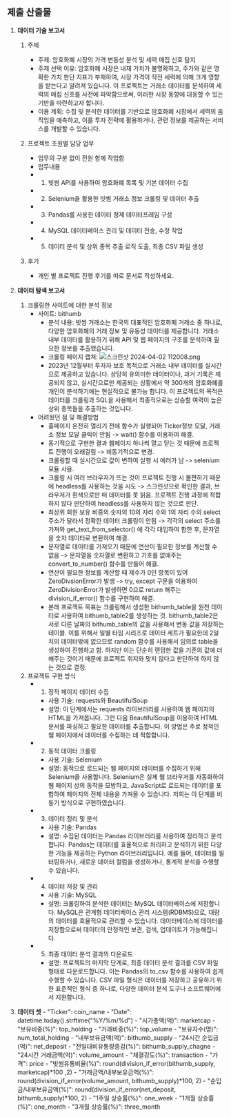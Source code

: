 ## 제출 산출물

1. **데이터 기술 보고서**
    1. 주제
        - 주제: 암호화폐 시장의 가격 변동성 분석 및 세력 매집 신호 탐지
        - 주제 선택 이유: 암호화폐 시장은 내재 가치가 불명확하고, 주가와 같은 명확한 가치 판단 지표가 부재하여, 시장 가격이 작전 세력에 의해 크게 영향을 받는다고 알려져 있습니다. 이 프로젝트는 거래소 데이터를 분석하여 세력의 매집 신호를 사전에 파악함으로써, 이러한 시장 동향에 대응할 수 있는 기반을 마련하고자 합니다.
        - 이용 계획: 수집 및 분석한 데이터를 기반으로 암호화폐 시장에서 세력의 움직임을 예측하고, 이를 투자 전략에 활용하거나, 관련 정보를 제공하는 서비스를 개발할 수 있습니다.
    
    2. 프로젝트 조원별 담당 업무
        - 업무의 구분 없이 전원 함께 작업함
        - 업무내용
        - 1. 빗썸 API를 사용하여 암호화폐 목록 및 기본 데이터 수집
        - 2. Selenium을 활용한 빗썸 거래소 정보 크롤링 및 데이터 추출
        - 3. Pandas를 사용한 데이터 정제 데이터프레임 구성
        - 4. MySQL 데이터베이스 관리 및 데이터 전송, 수정 작업
        - 5. 데이터 분석 및 상위 종목 추출 로직 도출, 최종 CSV 파일 생성
    3. 후기
        - 개인 별 프로젝트 진행 후기를 따로 문서로 작성하세요.
        
2. **데이터 탐색 보고서**

    1. 크롤링한 사이트에 대한 분석 정보
        - 사이트: bithumb
            - 분석 내용: 빗썸 거래소는 한국의 대표적인 암호화폐 거래소 중 하나로, 다양한 암호화폐의 거래 정보 및 유동성 데이터를 제공합니다. 거래소 내부 데이터를 활용하기 위해 API 및 웹 페이지의 구조를 분석하여 필요한 정보를 추출했습니다.
            - 크롤링 페이지 캡쳐: ![스크린샷 2024-04-02 112008.png](<attachment:스크린샷 2024-04-02 112008.png>)
            - 2023년 12월부터 투자자 보호 목적으로 거래소 내부 데이터를 실시간으로 제공하고 있습니다. 상당히 유의미한 데이터이나, 과거 기록은 제공되지 않고, 실시간으로만 제공되는 상황에서 약 300개의 암호화폐를 개인이 분석하기에는 현실적으로 불가능 합니다. 이 프로젝트의 목적은 데이터를 크롤링과 SQL을 사용해서 최종적으로는 상승할 여력이 높은 상위 종목들을 추출하는 것입니다.
        - 어려웠던 점 및 해결방법
            - 홈페이지 온전히 열리기 전에 함수가 실행되어 Ticker정보 모달, 거래소 정보 모달 클릭이 안됨 -> wait() 함수를 이용하여 해결.
            - 동기적으로 구현한 결과 웹페이지 하나씩 열고 닫는 것 때문에 프로젝트 진행이 오래걸림 -> 비동기적으로 변경.
            - 크롤링할 때 실시간으로 값이 변하여 실행 시 에러가 남 -> selenium 모듈 사용.
            - 크롤링 시 여러 브라우저가 뜨는 것이 프로젝트 진행 시 불편하기 때문에 headless를 사용하는 것을 시도 -> 스크린샷으로 확인한 결과, 브라우저가 흰색으로만 떠 데이터를 못 읽음. 프로젝트 진행 과정에 적합하지 않다 판단하여 headless를 사용하지 않는 것으로 판단.
            - 최상위 회원 보유 비중의 숫자의 10의 자리 수와 1의 자리 수의 select 주소가 달라서 정확한 데이터 크롤링이 안됨 -> 각각의 select 주소를 가져와 get_text_from_selector() 에 각각 대입하여 합한 후, 문자열을 숫자 데이터로 변환하여 해결.
            - 문자열로 데이터를 가져오기 때문에 연산이 필요한 정보를 계산할 수 없음 -> 문자열을 숫자열로 변환하고 기호를 없애주는  convert_to_number() 함수를 만들어 해결.
            - 연산이 필요한 정보를 계산할 때 제수가 0인 항목이 있어 ZeroDivsionError가 발생 -> try, except 구문을 이용하여 ZeroDivisionError가 발생하면 0으로 return 해주는 division_if_error() 함수를 구현하여 해결.
            - 본래 프로젝트 목표는 크롤링해서 생성한 bithumb_table을 원천 데이터로 사용하여 bithumb_table2를 생성하는 것. bithumb_table2은 서로 다른 날짜의 bithumb_table의 값을 사용해서 변동 값을 저장하는 테이블. 이를 위해서 일별 타임 시리즈로 데이터 세트가 필요한데 2일 치의 데이터밖에 없으므로 random 함수를 사용해서 임의로 table을 생성하여 진행하고 함. 하지만 이는 단순히 랜덤한 값을 기존의 값에 더해주는 것이기 때문에 프로젝트 취지와 맞지 않다고 판단하여 하지 않는 것으로 결정.
    2. 프로젝트 구현 방식
        - 1. 정적 페이지 데이터 수집
            - 사용 기술: requests와 BeautifulSoup
            - 설명: 이 단계에서는 requests 라이브러리를 사용하여 웹 페이지의 HTML을 가져옵니다. 그런 다음 BeautifulSoup을 이용하여 HTML 문서를 파싱하고 필요한 데이터를 추출합니다. 이 방법은 주로 정적인 웹 페이지에서 데이터를 수집하는 데 적합합니다. 
        - 2. 동적 데이터 크롤링
            - 사용 기술: Selenium
            - 설명: 동적으로 로드되는 웹 페이지의 데이터를 수집하기 위해 Selenium을 사용합니다. Selenium은 실제 웹 브라우저를 자동화하여 웹 페이지 상의 동작을 모방하고, JavaScript로 로드되는 데이터를 포함하여 페이지의 전체 내용을 가져올 수 있습니다. 저희는 이 단계를 비동기 방식으로 구현하였습니다.
        - 3. 데이터 정리 및 분석
            - 사용 기술: Pandas
            - 설명: 수집된 데이터는 Pandas 라이브러리를 사용하여 정리하고 분석합니다. Pandas는 데이터를 효율적으로 처리하고 분석하기 위한 다양한 기능을 제공하는 Python 라이브러리입니다. 예를 들어, 데이터를 필터링하거나, 새로운 데이터 컬럼을 생성하거나, 통계적 분석을 수행할 수 있습니다.
        - 4. 데이터 저장 및 관리
            - 사용 기술: MySQL
            - 설명: 크롤링하여 분석한 데이터는 MySQL 데이터베이스에 저장합니다. MySQL은 관계형 데이터베이스 관리 시스템(RDBMS)으로, 대량의 데이터를 효율적으로 관리할 수 있습니다. 데이터베이스에 데이터를 저장함으로써 데이터의 안정적인 보관, 검색, 업데이트가 가능해집니다.
        - 5. 최종 데이터 분석 결과의 다운로드
            - 설명: 프로젝트의 마지막 단계로, 최종 데이터 분석 결과를 CSV 파일 형태로 다운로드합니다. 이는 Pandas의 to_csv 함수를 사용하여 쉽게 수행할 수 있습니다. CSV 파일 형식은 데이터를 저장하고 공유하기 위한 표준적인 형식 중 하나로, 다양한 데이터 분석 도구나 소프트웨어에서 지원합니다.
3. **데이터 셋**
        - "Ticker": coin_name
        - "Date": datetime.today().strftime("%Y/%m/%d")
        - "시가총액(억)": marketcap
        - "보유비중(%)": top_holding
        - "거래비중(%)": top_volume
        - "보유자수(명)": num_total_holding
        - "내부보유금액(억)": bithumb_supply
        - "24시간 순입금(억)": net_deposit
        - "전일대비유통량증감(%)": bithumb_supply_chagne
        - "24시간 거래금액(억)": volume_amount
        - "체결강도(%)": transaction
        - "가격": price
        - "빗썸유통비율(%)": round(division_if_error(bithumb_supply, marketcap)*100 ,2)
        - "거래금액/내부보유금액(%)": round(division_if_error(volume_amount, bithumb_supply)*100, 2)
        - "순입금/내부보유금액(%)": round(division_if_error(net_deposit, bithumb_supply)*100, 2)
        - "1주일 상승률(%)": one_week
        - "1개월 상승률(%)": one_month
        - "3개월 상승률(%)": three_month
